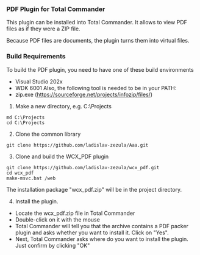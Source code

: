 ### PDF Plugin for Total Commander
This plugin can be installed into Total Commander. It allows to view PDF files as if they were a ZIP file.

Because PDF files are documents, the plugin turns them into virtual files.

### Build Requirements
To build the PDF plugin, you need to have one of these build environments
* Visual Studio 202x
* WDK 6001
Also, the following tool is needed to be in your PATH:
* zip.exe (https://sourceforge.net/projects/infozip/files/)

1) Make a new directory, e.g. C:\Projects
```
md C:\Projects
cd C:\Projects
```

2) Clone the common library
```
git clone https://github.com/ladislav-zezula/Aaa.git
```

3) Clone and build the WCX_PDF plugin
```
git clone https://github.com/ladislav-zezula/wcx_pdf.git
cd wcx_pdf
make-msvc.bat /web
```
The installation package "wcx_pdf.zip" will be in the project directory.

4) Install the plugin.
 * Locate the wcx_pdf.zip file in Total Commander
 * Double-click on it with the mouse
 * Total Commander will tell you that the archive contains a PDF packer plugin
   and asks whether you want to install it. Click on "Yes".
 * Next, Total Commander asks where do you want to install the plugin.
   Just confirm by clicking "OK"
